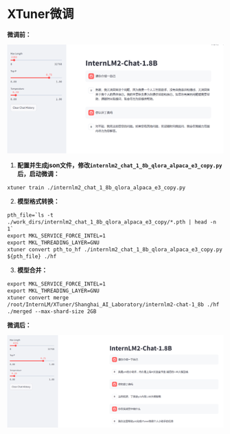 # XTuner微调



**微调前：**

![image-20240919224517922](../image/image-20240919224517922.png)



1. **配置并生成json文件，修改`internlm2_chat_1_8b_qlora_alpaca_e3_copy.py`后，启动微调：**

```
xtuner train ./internlm2_chat_1_8b_qlora_alpaca_e3_copy.py
```



2. **模型格式转换：**

```
pth_file=`ls -t ./work_dirs/internlm2_chat_1_8b_qlora_alpaca_e3_copy/*.pth | head -n 1`
export MKL_SERVICE_FORCE_INTEL=1
export MKL_THREADING_LAYER=GNU
xtuner convert pth_to_hf ./internlm2_chat_1_8b_qlora_alpaca_e3_copy.py ${pth_file} ./hf
```



3. **模型合并：**

```
export MKL_SERVICE_FORCE_INTEL=1
export MKL_THREADING_LAYER=GNU
xtuner convert merge /root/InternLM/XTuner/Shanghai_AI_Laboratory/internlm2-chat-1_8b ./hf ./merged --max-shard-size 2GB
```



**微调后：**

![image-20240919233240800](../image/image-20240919233240800.png)
